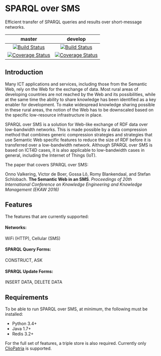 # SPARQL over SMS
Efficient transfer of SPARQL queries and results over short-message networks.

| master | develop |
|:------:|:-------:|
| [![Build Status](https://img.shields.io/travis/onnovalkering/sparql-over-sms/master.svg)](https://travis-ci.org/onnovalkering/sparql-over-sms) | [![Build Status](https://img.shields.io/travis/onnovalkering/sparql-over-sms/develop.svg)](https://travis-ci.org/onnovalkering/sparql-over-sms) |
| [![Coverage Status](https://img.shields.io/coveralls/onnovalkering/sparql-over-sms/master.svg)](https://coveralls.io/github/onnovalkering/sparql-over-sms) | [![Coverage Status](https://img.shields.io/coveralls/onnovalkering/sparql-over-sms/develop.svg)](https://coveralls.io/github/onnovalkering/sparql-over-sms) |


## Introduction
Many ICT applications and services, including those from the Semantic Web, rely on the Web for the exchange of data. Most rural areas of developing countries are not reached by the Web and its possibilities, while at the same time the ability to share knowledge has been identified as a key enabler for development. To make widespread knowledge sharing possible in these rural areas, the notion of the Web has to be downscaled based on the specific low-resource infrastructure in place. 

SPARQL over SMS is a solution for Web-like exchange of RDF data over low-bandwidth networks. This is made possible by a data compression method that combines generic compression strategies and strategies that use Semantic Web specific features to reduce the size of RDF before it is transferred over a low-bandwidth network. Although SPARQL over SMS is based on ICT4D cases, it is also applicable to low-bandwidth cases in general, including the Internet of Things (IoT).

The paper that covers SPARQL over SMS:

Onno Valkering, Victor de Boer, Gossa Lô, Romy Blankendaal, and Stefan Schlobach. **The Semantic Web in an SMS**. _Proceedings of 20th International Conference on Knowledge Engineering and Knowledge Management (EKAW 2016)_

## Features
The features that are currently supported:

#### Networks:
WiFi (HTTP), Cellular (SMS)

#### SPARQL Query Forms:
CONSTRUCT, ASK

#### SPARQL Update Forms:
INSERT DATA, DELETE DATA

## Requirements
To be able to run SPARQL over SMS, at minimum, the following must be installed:

- Python 3.4+
- Java 1.7+
- Redis 3.2+

For the full set of features, a triple store is also required. Currently only [ClioPatria](https://github.com/ClioPatria/ClioPatria) is supported.
